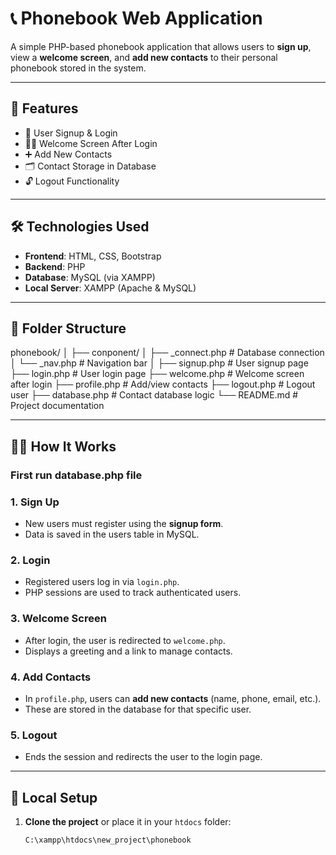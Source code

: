 # 📞 Phonebook Web Application

A simple PHP-based phonebook application that allows users to **sign up**, view a **welcome screen**, and **add new contacts** to their personal phonebook stored in the system.

---

## 🚀 Features

- 🔐 User Signup & Login
- 🙋‍♂️ Welcome Screen After Login
- ➕ Add New Contacts
- 🗂️ Contact Storage in Database
- 🔓 Logout Functionality

---

## 🛠️ Technologies Used

- **Frontend**: HTML, CSS, Bootstrap
- **Backend**: PHP
- **Database**: MySQL (via XAMPP)
- **Local Server**: XAMPP (Apache & MySQL)

---

## 📂 Folder Structure

phonebook/
│
├── conponent/
│ ├── _connect.php # Database connection
│ └── _nav.php # Navigation bar
│
├── signup.php # User signup page
├── login.php # User login page
├── welcome.php # Welcome screen after login
├── profile.php # Add/view contacts
├── logout.php # Logout user
├── database.php # Contact database logic
└── README.md # Project documentation



---

## 🧑‍💻 How It Works

### First run database.php file

### 1. Sign Up

- New users must register using the **signup form**.
- Data is saved in the users table in MySQL.

### 2. Login

- Registered users log in via `login.php`.
- PHP sessions are used to track authenticated users.

### 3. Welcome Screen

- After login, the user is redirected to `welcome.php`.
- Displays a greeting and a link to manage contacts.

### 4. Add Contacts

- In `profile.php`, users can **add new contacts** (name, phone, email, etc.).
- These are stored in the database for that specific user.

### 5. Logout

- Ends the session and redirects the user to the login page.

---

## 🧪 Local Setup

1. **Clone the project** or place it in your `htdocs` folder:
   ```bash
   C:\xampp\htdocs\new_project\phonebook
